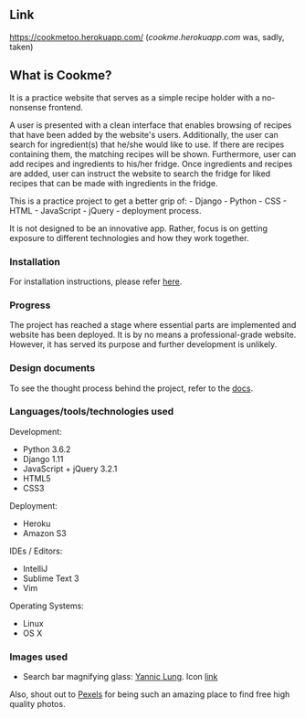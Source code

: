 ## Link
https://cookmetoo.herokuapp.com/
(_cookme.herokuapp.com_ was, sadly, taken)

## What is Cookme?
It is a practice website that serves as a simple recipe holder with a no-nonsense 
frontend. 

A user is presented with a clean interface that enables browsing of recipes that 
have been added by the website's users. Additionally, the user can search for 
ingredient(s) that he/she would like to use. If there are recipes containing them,
the matching recipes will be shown. Furthermore, user can add recipes and ingredients 
to his/her fridge. Once ingredients and recipes are added, user can instruct the 
website to search the fridge for liked recipes that can be made with ingredients in 
the fridge. 

This is a practice project to get a better grip of:
    - Django
    - Python
    - CSS
    - HTML
    - JavaScript
    - jQuery
    - deployment process. 

It is not designed to be an innovative app. Rather, focus is on getting exposure to 
different technologies and how they work together. 

### Installation
For installation instructions, please refer 
[here](../../tree/master/docs/installation.md).

### Progress
The project has reached a stage where essential parts are implemented and 
website has been deployed. It is by no means a professional-grade website.
However, it has served its purpose and further development is unlikely. 

### Design documents 
To see the thought process behind the project, refer to the 
[docs](../../tree/master/docs).

### Languages/tools/technologies used
Development:
   - Python 3.6.2
   - Django 1.11
   - JavaScript + jQuery 3.2.1
   - HTML5
   - CSS3
   
Deployment:
   - Heroku
   - Amazon S3

IDEs / Editors:
   - IntelliJ
   - Sublime Text 3
   - Vim
   
Operating Systems:
   - Linux
   - OS X

### Images used
- Search bar magnifying glass: [Yannic Lung](https://www.iconfinder.com/yanlu). 
Icon [link](https://www.iconfinder.com/icons/314478/search_icon#size=24)

Also, shout out to [Pexels](https://www.pexels.com/) for being such an amazing place
to find free high quality photos.
